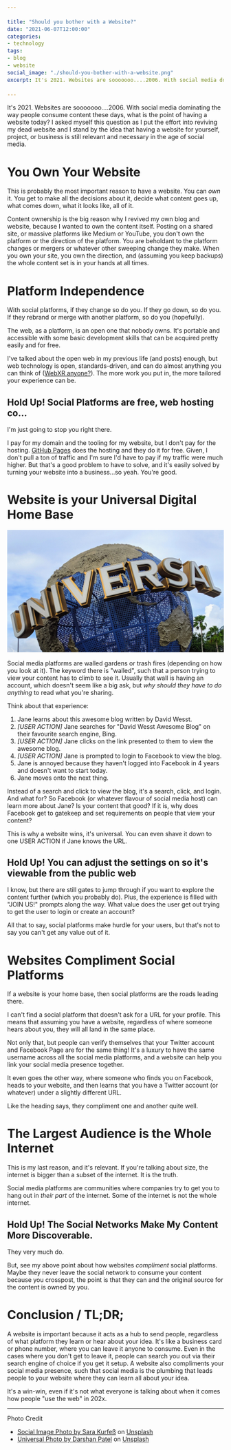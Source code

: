 ```yaml
---

title: "Should you bother with a Website?"
date: "2021-06-07T12:00:00"
categories:
- technology
tags:
- blog
- website
social_image: "./should-you-bother-with-a-website.png"
excerpt: It's 2021. Websites are sooooooo....2006. With social media dominating the way people consume content these days, what is the point of having a website today? I asked myself this question as I put the effort into reviving my dead website and I stand by the idea that having a website for yourself, project, or business is a need rather than a nice-to-have.

---
```


It's 2021. Websites are sooooooo....2006. With social media dominating the way people consume content these days, what is the point of having a website today? I asked myself this question as I put the effort into reviving my dead website and I stand by the idea that having a website for yourself, project, or business is still relevant and necessary in the age of social media.

# You Own Your Website
This is probably the most important reason to have a website. You can _own_ it. You get to make all the decisions about it, decide what content goes up, what comes down, what it looks like, all of it. 

Content ownership is the big reason why I revived my own blog and website, because I wanted to own the content itself. Posting on a shared site, or massive platforms like Medium or YouTube, you don't own the platform or the direction of the platform. You are beholdant to the platform changes or mergers or whatever other sweeping change they make. When you own your site, you own the direction, and (assuming you keep backups) the whole content set is in your hands at all times.

# Platform Independence
With social platforms, if they change so do you. If they go down, so do you. If they rebrand or merge with another platform, so do you (hopefully).

The web, as a platform, is an open one that nobody owns. It's portable and accessible with some basic development skills that can be acquired pretty easily and for free. 

I've talked about the open web in my previous life (and posts) enough, but web technology is open, standards-driven, and can do almost anything you can think of ([WebXR anyone?](https://mixedreality.mozilla.org/hello-webxr/)). The more work you put in, the more tailored your experience can be. 

## Hold Up! Social Platforms are free, web hosting co...
I'm just going to stop you right there. 

I pay for my domain and the tooling for my website, but I don't pay for the hosting. [GitHub Pages](https://pages.github.com) does the hosting and they do it for free. Given, I don't pull a ton of traffic and I'm sure I'd have to pay if my traffic were much higher. But that's a good problem to have to solve, and it's easily solved by turning your website into a business...so yeah. You're good.

# Website is your Universal Digital Home Base

![Universal Studios Globe](./darshan-patel-IMyqcG3N1iE-unsplash.jpg)

Social media platforms are walled gardens or trash fires (depending on how you look at it). The keyword there is "walled", such that a person trying to view your content has to climb to see it. Usually that wall is having an account, which doesn't seem like a big ask, but _why should they have to do anything_ to read what you're sharing.

Think about that experience:

1. Jane learns about this awesome blog written by David Wesst.
2. _[USER ACTION]_ Jane searches for "David Wesst Awesome Blog" on their favourite search engine, Bing.
3. _[USER ACTION]_ Jane clicks on the link presented to them to view the awesome blog.
4. _[USER ACTION]_ Jane is prompted to login to Facebook to view the blog.
5. Jane is annoyed because they haven't logged into Facebook in 4 years and doesn't want to start today.
6. Jane moves onto the next thing.

Instead of a search and click to view the blog, it's a search, click, and login. And what for? So Facebook (or whatever flavour of social media host) can learn more about Jane? Is your content that good? If it is, why does Facebook get to gatekeep and set requirements on people that view your content?

This is why a website wins, it's universal. You can even shave it down to one USER ACTION if Jane knows the URL. 

## Hold Up! You can adjust the settings on <SOCIAL PLATFORM> so it's viewable from the public web
I know, but there are still gates to jump through if you want to explore the content further (which you probably do).  Plus, the experience is filled with "JOIN US!" prompts along the way. What value does the user get out trying to get the user to login or create an account? 

All that to say, social platforms make hurdle for your users, but that's not to say you can't get any value out of it. 

# Websites Compliment Social Platforms
If a website is your home base, then social platforms are the roads leading there.

I can't find a social platform that doesn't ask for a URL for your profile. This means that assuming you have a website, regardless of where someone hears about you, they will all land in the same place. 

Not only that, but people can verify themselves that your Twitter account and Facebook Page are for the same thing! It's a luxury to have the same username across all the social media platforms, and a website can help you link your social media presence together.

It even goes the other way, where someone who finds you on Facebook, heads to your website, and then learns that you have a Twitter account (or whatever) under a slightly different URL.

Like the heading says, they compliment one and another quite well.

# The Largest Audience is the Whole Internet
This is my last reason, and it's relevant. If you're talking about size, the internet is bigger than a subset of the internet. It is the truth. 

Social media platforms are communities where companies try to get you to hang out in _their part_ of the internet. Some of the internet is not the whole internet. 

## Hold Up! The Social Networks Make My Content More Discoverable.
They very much do.

But, see my above point about how websites _compliment_ social platforms. Maybe they never leave the social network to consume your content because you crosspost, the point is that they can and the original source for the content is owned by you.

# Conclusion / TL;DR;
A website is important because it acts as a hub to send people, regardless of what platform they learn or hear about your idea. It's like a business card or phone number, where you can leave it anyone to consume. Even in the cases where you don't get to leave it, people can search you out via their search engine of choice if you get it setup. A website also compliments your social media presence, such that social media is the plumbing that leads people to your website where they can learn all about your idea.

It's a win-win, even if it's not what everyone is talking about when it comes how people "use the web" in 202x.

---
Photo Credit

- [Social Image Photo by Sara Kurfeß]("https://unsplash.com/@stereophototyp?utm_source=unsplash&utm_medium=referral&utm_content=creditCopyText") on [Unsplash]("https://unsplash.com/s/photos/social-media?utm_source=unsplash&utm_medium=referral&utm_content=creditCopyText")
- [Universal Photo by Darshan Patel](https://unsplash.com/s/photos/universal?utm_source=unsplash&utm_medium=referral&utm_content=creditCopyText) on [Unsplash](https://unsplash.com/@darshanp9?utm_source=unsplash&utm_medium=referral&utm_content=creditCopyText)
